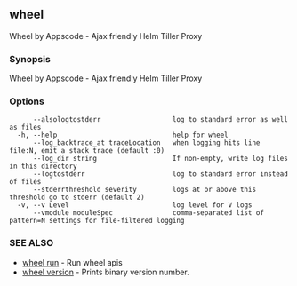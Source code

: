 ## wheel

Wheel by Appscode - Ajax friendly Helm Tiller Proxy

### Synopsis


Wheel by Appscode - Ajax friendly Helm Tiller Proxy

### Options

```
      --alsologtostderr                  log to standard error as well as files
  -h, --help                             help for wheel
      --log_backtrace_at traceLocation   when logging hits line file:N, emit a stack trace (default :0)
      --log_dir string                   If non-empty, write log files in this directory
      --logtostderr                      log to standard error instead of files
      --stderrthreshold severity         logs at or above this threshold go to stderr (default 2)
  -v, --v Level                          log level for V logs
      --vmodule moduleSpec               comma-separated list of pattern=N settings for file-filtered logging
```

### SEE ALSO
* [wheel run](wheel_run.md)	 - Run wheel apis
* [wheel version](wheel_version.md)	 - Prints binary version number.


